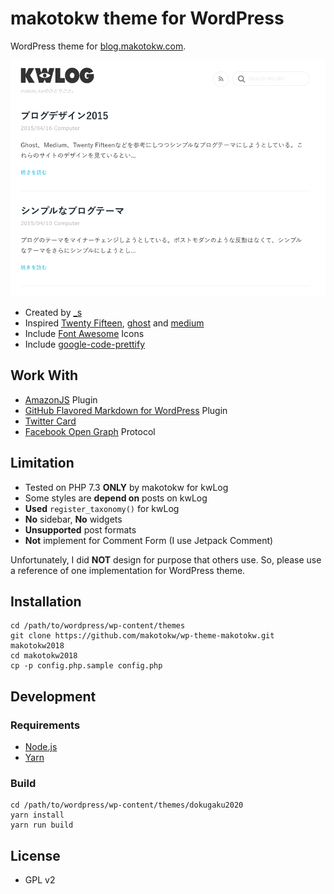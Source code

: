 makotokw theme for WordPress
===

WordPress theme for [blog.makotokw.com](https://blog.makotokw.com).

![Screenshot](https://raw.githubusercontent.com/makotokw/wp-theme-makotokw/makotokw2018/screenshot.png)

 * Created by [_s](http://underscores.me)
 * Inspired [Twenty Fifteen](https://twentyfifteendemo.wordpress.com/), [ghost](https://blog.ghost.org/) and [medium](https://medium.com/)
 * Include [Font Awesome](http://fortawesome.github.io/Font-Awesome/) Icons
 * Include [google-code-prettify](https://github.com/google/code-prettify)

## Work With

* [AmazonJS](https://wordpress.org/plugins/amazonjs/) Plugin
* [GitHub Flavored Markdown for WordPress](https://github.com/makotokw/wp-gfm) Plugin
* [Twitter Card](https://dev.twitter.com/docs/cards)
* [Facebook Open Graph](https://developers.facebook.com/docs/sharing/opengraph) Protocol

## Limitation

* Tested on PHP 7.3 **ONLY** by makotokw for kwLog
 * Some styles are **depend on** posts on kwLog
 * **Used** ``register_taxonomy()`` for kwLog
 * **No** sidebar, **No** widgets
 * **Unsupported** post formats
 * **Not** implement for Comment Form (I use Jetpack Comment)

Unfortunately, I did **NOT** design for purpose that others use.
So, please use a reference of one implementation for WordPress theme.

## Installation

```
cd /path/to/wordpress/wp-content/themes
git clone https://github.com/makotokw/wp-theme-makotokw.git makotokw2018
cd makotokw2018
cp -p config.php.sample config.php
```

## Development

### Requirements

* [Node.js](https://nodejs.org)
* [Yarn](https://yarnpkg.com)

### Build

```
cd /path/to/wordpress/wp-content/themes/dokugaku2020
yarn install
yarn run build
```

## License

* GPL v2
